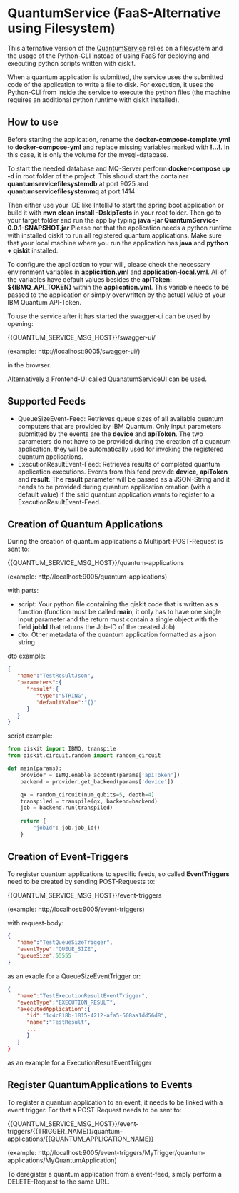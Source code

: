 # QuantumService (FaaS-Alternative using Filesystem)

This alternative version of the [QuantumService](https://github.com/LHommeDeBat/QuantumServiceFaas) relies on a filesystem and the usage of the Python-CLI instead of using FaaS for deploying and executing python scripts written with qiskit.

When a quantum application is submitted, the service uses the submitted code of the application to write a file to disk.
For execution, it uses the Python-CLI from inside the service to execute the python files (the machine requires an additional python runtime with qiskit installed).

## How to use

Before starting the application, rename the **docker-compose-template.yml** to **docker-compose-yml** and replace missing variables marked with **!...!**. In this case, it is only the volume for the mysql-database.

To start the needed database and MQ-Server perform **docker-compose up -d** in root folder of the project. This should start the container **quantumservicefilesystemdb** at port 9025 and **quantumservicefilesystemmq** at port 1414

Then either use your IDE like IntelliJ to start the spring boot application or build it with **mvn clean install -DskipTests** in your root folder.
Then go to your target folder and run the app by typing **java -jar QuantumService-0.0.1-SNAPSHOT.jar**
Please not that the application needs a python runtime with installed qiskit to run all registered quantum applications.
Make sure that your local machine where you run the application has **java** and **python + qiskit** installed.

To configure the application to your will, please check the necessary environment variables in **application.yml** and **application-local.yml**.
All of the variables have default values besides the **apiToken: ${IBMQ_API_TOKEN}** within the **application.yml**. This variable needs to be passed to the application or simply overwritten by the actual value of your IBM Quantum API-Token.

To use the service after it has started the swagger-ui can be used by opening:

{{QUANTUM_SERVICE_MSG_HOST}}/swagger-ui/

(example: http://localhost:9005/swagger-ui/)

in the browser.

Alternatively a Frontend-UI called [QuanatumServiceUI](https://github.com/LHommeDeBat/QuantumServiceUI) can be used.

## Supported Feeds

- QueueSizeEvent-Feed: Retrieves queue sizes of all available quantum computers that are provided by IBM Quantum. Only input parameters submitted by the events are the **device** and **apiToken**. The two parameters do not have to be provided during the creation of a quantum application, they will be automatically used for invoking the registered quantum applications.
- ExecutionResultEvent-Feed: Retrieves results of completed quantum application executions. Events from this feed provide **device**, **apiToken** and **result**. The **result** parameter will be passed as a JSON-String and it needs to be provided during quantum application creation (with a default value) if the said quantum application wants to register to a ExecutionResultEvent-Feed.

## Creation of Quantum Applications

During the creation of quantum applications a Multipart-POST-Request is sent to:

{{QUANTUM_SERVICE_MSG_HOST}}/quantum-applications

(example: http//localhost:9005/quantum-applications)

with parts:

- script: Your python file containing the qiskit code that is written as a function (function must be called **main**, it only has to have one single input parameter and the return must contain a single object with the field **jobId** that returns the Job-ID of the created Job)
- dto: Other metadata of the quantum application formatted as a json string

dto example:

``` json
{
   "name":"TestResultJson",
   "parameters":{
      "result":{
         "type":"STRING",
         "defaultValue":"{}"
      }
   }
}
```

script example:

``` python
from qiskit import IBMQ, transpile
from qiskit.circuit.random import random_circuit

def main(params):
    provider = IBMQ.enable_account(params['apiToken'])
    backend = provider.get_backend(params['device'])

    qx = random_circuit(num_qubits=5, depth=4)
    transpiled = transpile(qx, backend=backend)
    job = backend.run(transpiled)
    
    return {
        "jobId": job.job_id()
    }
```

## Creation of Event-Triggers

To register quantum applications to specific feeds, so called **EventTriggers** need to be created by sending POST-Requests to:

{{QUANTUM_SERVICE_MSG_HOST}}/event-triggers

(example: http//localhost:9005/event-triggers)

with request-body:

``` json
{
   "name":"TestQueueSizeTrigger",
   "eventType":"QUEUE_SIZE",
   "queueSize":55555
}
```

as an exaple for a QueueSizeEventTrigger or:

``` json
{
   "name":"TestExecutionResultEventTrigger",
   "eventType":"EXECUTION_RESULT",
   "executedApplication":{
      "id":"1c4c818b-1815-4212-afa5-508aa1dd56d8",
      "name":"TestResult",
      ...
      }
   }
}
```
as an example for a ExecutionResultEventTrigger

## Register QuantumApplications to Events

To register a quantum application to an event, it needs to be linked with a event trigger.
For that a POST-Request needs to be sent to:

{{QUANTUM_SERVICE_MSG_HOST}}/event-triggers/{{TRIGGER_NAME}}/quantum-applications/{{QUANTUM_APPLICATION_NAME}}

(example: http//localhost:9005/event-triggers/MyTrigger/quantum-applications/MyQuantumApplication)

To deregister a quantum application from a event-feed, simply perform a DELETE-Request to the same URL.

